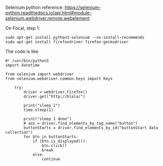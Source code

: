 Selenium python reference: https://selenium-python.readthedocs.io/api.html#module-selenium.webdriver.remote.webelement

On Focal, step 1:
```
sudo apt-get install python3-selenium --no-install-recommends
sudo apt-get install firefoxdriver firefox-geckodriver
```

The code is like
```
#! /usr/bin/python3
import datetime

from selenium import webdriver
from selenium.webdriver.common.keys import Keys

    try:
        driver = webdriver.Firefox()
        driver.get("http://blala/")

        print("sleep 1")
        time.sleep(1)

        print("sleep 1 done")
        # aas = driver.find_elements_by_tag_name("button")
        buttonStarts = driver.find_elements_by_id("buttonStart data collection")
        for btn in buttonStarts:
            if (btn.is_displayed()):
                btn.click()
                break
            else:
                continue
```
